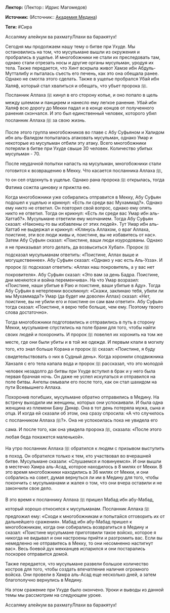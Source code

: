 **Лектор:** (Лектор:: Идрис Магомедов)

**Источник:** (Источник:: [Академия Медина](https://web.medinaschool.org/school/))

**Теги:** #Сира

Ассаляму алейкум ва рахматуЛлахи ва баракятух!


Сегодня мы продолжаем нашу тему о битве при Ухуде. Мы остановились на том, что мусульмане вышли из окружения и пробрались в ущелье. И многобожники не стали их преследовать там, однако стали отрезать носы и другие органы мусульман, уродуя их тела. Также передается, что Хинт вскрыла живот Хамзе ибн Абдуль-Мутталибу и пыталась съесть его печень, как это она обещала ранее. Однако не смогла этого сделать. Также в ущелье пробрался Убай ибн Халяф, который стал хвалиться и обещать, что убьет пророка ﷺ. Посланник Аллаха ﷺ кинул в его сторону копье, и оно попало в щель между шлемом и панцирем и нанесло ему легкое ранение. Убай ибн Халяф всю дорогу до Мекки падал и в конце концов от полученного ранения скончался. И это был единственный человек, которого убил посланник Аллаха ﷺ за свою жизнь.


После этого группа многобожников во главе с Абу Суфьяном и Халидом ибн аль-Валидом попыталась атаковать мусульман, однако Умар и некоторые из мусульман отбили эту атаку. Всего многобожники потеряли в битве при Ухуде свыше 30 человек. Количество убитых мусульман - 70.


После неудачной попытки напасть на мусульман, многобожники стали готовится к возвращению в Мекку. Что касается посланника Аллаха ﷺ, то он сел отдохнуть в ущелье. Однако рана пророка ﷺ открылась, тогда Фатима сожгла циновку и прижгла ею.


Когда многобожники уже собирались отправится в Мекку, Абу Суфьян подошел к ущелью и крикнул: «Есть ли среди вас Мухаммад?». Однако ему никто не ответил. Он повторил свой вопрос, однако ему опять никто не ответил. Тогда он крикнул: «Есть ли среди вас Умар ибн аль-Хаттаб?». Мусульмане ответили ему молчанием. Тогда Абу Суфьян сказал: «Наконец-то вы избавлены от этих людей». Тут Умар ибн аль-Хаттаб не выдержал и крикнул: «Клянусь Аллахом, о враг Аллаха, поистине, эти все люди живы и, поистине, вы не избавитесь от нас». Затем Абу Суфьян сказал: «Поистине, ваши люди изуродованы. Однако я не приказывал этого делать, да возвыситься Хубал». Пророк ﷺ подсказал мусульманам ответить: «Поистине, Аллах выше и могущественнее». Абу Суфьян сказал: «Однако у нас есть Аль-Узза». И пророк ﷺ подсказал ответить: «Аллах наш покровитель, а у вас нет покровителя». Абу Суфьян сказал: «Это вам за день Бадра. Поистине, дни меняются и война переменчива». На что Умар возразил: «Поистине, наши убитые в Раю и поистине, ваши убитые в Аду». Тогда Абу Суфьян в нетерпении воскликнул: «Скажи, заклинаю тебя, убили ли мы Мухаммада?» Умар (да будет им доволен Аллах) сказал: «Нет, поистине, вы не убили его и поистине он сам вам ответит». Абу Суфьян тогда сказал: «Поистине, я верю тебе больше, чем ему. Поэтому твоего слова достаточно».


Тогда многобожники подготовились и отправились в путь в сторону Мекки, мусульмане спустились на поле брани для того, чтобы найти своих людей и похоронить. И пророк ﷺ повелел их хоронить на том же месте, где они были убиты и в той же одежде. И первым клали в могилу того, кто знал больше Корана и пророк ﷺ сказал: «Поистине, я буду свидетельствовать о них в Судный день». Когда хоронили сподвижника Ханзаля с его тела капала вода и пророк ﷺ рассказал, что это молодой человек незадолго до битвы при Ухуде вступил в брак и у него была первая брачная ночь. Он даже не успел искупаться и отправился на поле битвы. Ангелы омывали его после того, как он стал шахидом на пути Всевышнего Аллаха.


Похоронив погибших, мусульмане обратно отправились в Медину. На встречу выходили им женщины, которых они успокаивали. И была одна женщина из племени Бану Динар. Она в тот день потеряла мужа, сына и отца. И когда ей сказали об этом, она сразу спросила: «А что случилось с посланником Аллаха ﷺ?». Она не успокоилась пока не увидела его сама. И после того, как она увидела пророка ﷺ, сказала: «После этого любая беда покажется маленькой».


На утро посланник Аллаха ﷺ обратился к людям с призывом выступить в поход. Он обратился только к тем, кто участвовал во вчерашней битве. Мусульмане сказали: «Слушаемся и повинуемся». И они вышли в местечко Хамра аль-Асад, которое находилось в 8 милях от Мекки. В это время многобожники находились в 36 милях от Мекки, и они собрались на совет, думая вернуться ли им в Медину для того, чтобы покончить с мусульманами и жалея о том, что они вчера оставили и не закончили свое дело.


В это время к посланнику Аллаха ﷺ пришел Мабад ибн абу-Мабад, который хорошо относился к мусульманам. Посланник Аллаха ﷺ предложил ему: «Сходи к многобожникам и попытайся отговорить их от дальнейшего сражения». Мабад ибн абу-Мабад пришел к многобожникам, когда они собирались возвратиться в Медину и сказал: «Поистине мусульмане приготовили такое войско, которое я никогда не видывал и они настроены прийти и разгромить вас. Если вы немедленно не отправитесь в Мекку, то они несомненно настигнут вас». Весь боевой дух мекканцев испарился и они постарались поскорее отправится домой.


Также передается, что мусульмане развели большое количество костров для того, чтобы создать впечатление наличия огромного войска. Они провели в Хамра аль-Асад еще несколько дней, а затем благополучно вернулись в Медину.


На этом сражение при Ухуде было окончено. Уроки и выводы из данной темы мы рассмотрим на следующем уроке.


Ассаляму алейкум ва рахматуЛлахи ва баракятух!

